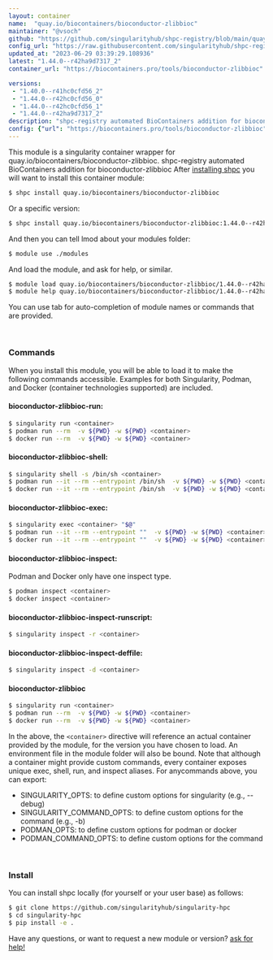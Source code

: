 ```yaml
---
layout: container
name:  "quay.io/biocontainers/bioconductor-zlibbioc"
maintainer: "@vsoch"
github: "https://github.com/singularityhub/shpc-registry/blob/main/quay.io/biocontainers/bioconductor-zlibbioc/container.yaml"
config_url: "https://raw.githubusercontent.com/singularityhub/shpc-registry/main/quay.io/biocontainers/bioconductor-zlibbioc/container.yaml"
updated_at: "2023-06-29 03:39:29.108936"
latest: "1.44.0--r42ha9d7317_2"
container_url: "https://biocontainers.pro/tools/bioconductor-zlibbioc"

versions:
 - "1.40.0--r41hc0cfd56_2"
 - "1.44.0--r42hc0cfd56_0"
 - "1.44.0--r42hc0cfd56_1"
 - "1.44.0--r42ha9d7317_2"
description: "shpc-registry automated BioContainers addition for bioconductor-zlibbioc"
config: {"url": "https://biocontainers.pro/tools/bioconductor-zlibbioc", "maintainer": "@vsoch", "description": "shpc-registry automated BioContainers addition for bioconductor-zlibbioc", "latest": {"1.44.0--r42ha9d7317_2": "sha256:f627b25e957a170a9c60aec9e11a0bb9cdb6c095d489e358d930365e3799ac44"}, "tags": {"1.40.0--r41hc0cfd56_2": "sha256:c799784bee1f74f9b18e645f0b2d5f308a1379d5387a4fd6c49816b40d9f93f6", "1.44.0--r42hc0cfd56_0": "sha256:d58082e0fd0249bbabc21cd16f2fa9d147052d6b830a8c7220c4ba37a32c7499", "1.44.0--r42hc0cfd56_1": "sha256:4ddc2f9d8371978916eb440ba95511f590d8aaabfba83b79eab68ff91ea3e9bf", "1.44.0--r42ha9d7317_2": "sha256:f627b25e957a170a9c60aec9e11a0bb9cdb6c095d489e358d930365e3799ac44"}, "docker": "quay.io/biocontainers/bioconductor-zlibbioc"}
---
```


This module is a singularity container wrapper for quay.io/biocontainers/bioconductor-zlibbioc.
shpc-registry automated BioContainers addition for bioconductor-zlibbioc
After [installing shpc](#install) you will want to install this container module:


```bash
$ shpc install quay.io/biocontainers/bioconductor-zlibbioc
```

Or a specific version:

```bash
$ shpc install quay.io/biocontainers/bioconductor-zlibbioc:1.44.0--r42ha9d7317_2
```

And then you can tell lmod about your modules folder:

```bash
$ module use ./modules
```

And load the module, and ask for help, or similar.

```bash
$ module load quay.io/biocontainers/bioconductor-zlibbioc/1.44.0--r42ha9d7317_2
$ module help quay.io/biocontainers/bioconductor-zlibbioc/1.44.0--r42ha9d7317_2
```

You can use tab for auto-completion of module names or commands that are provided.

<br>

### Commands

When you install this module, you will be able to load it to make the following commands accessible.
Examples for both Singularity, Podman, and Docker (container technologies supported) are included.

#### bioconductor-zlibbioc-run:

```bash
$ singularity run <container>
$ podman run --rm  -v ${PWD} -w ${PWD} <container>
$ docker run --rm  -v ${PWD} -w ${PWD} <container>
```

#### bioconductor-zlibbioc-shell:

```bash
$ singularity shell -s /bin/sh <container>
$ podman run --it --rm --entrypoint /bin/sh  -v ${PWD} -w ${PWD} <container>
$ docker run --it --rm --entrypoint /bin/sh  -v ${PWD} -w ${PWD} <container>
```

#### bioconductor-zlibbioc-exec:

```bash
$ singularity exec <container> "$@"
$ podman run --it --rm --entrypoint ""  -v ${PWD} -w ${PWD} <container> "$@"
$ docker run --it --rm --entrypoint ""  -v ${PWD} -w ${PWD} <container> "$@"
```

#### bioconductor-zlibbioc-inspect:

Podman and Docker only have one inspect type.

```bash
$ podman inspect <container>
$ docker inspect <container>
```

#### bioconductor-zlibbioc-inspect-runscript:

```bash
$ singularity inspect -r <container>
```

#### bioconductor-zlibbioc-inspect-deffile:

```bash
$ singularity inspect -d <container>
```



#### bioconductor-zlibbioc

```bash
$ singularity run <container>
$ podman run --rm  -v ${PWD} -w ${PWD} <container>
$ docker run --rm  -v ${PWD} -w ${PWD} <container>
```


In the above, the `<container>` directive will reference an actual container provided
by the module, for the version you have chosen to load. An environment file in the
module folder will also be bound. Note that although a container
might provide custom commands, every container exposes unique exec, shell, run, and
inspect aliases. For anycommands above, you can export:

 - SINGULARITY_OPTS: to define custom options for singularity (e.g., --debug)
 - SINGULARITY_COMMAND_OPTS: to define custom options for the command (e.g., -b)
 - PODMAN_OPTS: to define custom options for podman or docker
 - PODMAN_COMMAND_OPTS: to define custom options for the command

<br>

### Install

You can install shpc locally (for yourself or your user base) as follows:

```bash
$ git clone https://github.com/singularityhub/singularity-hpc
$ cd singularity-hpc
$ pip install -e .
```

Have any questions, or want to request a new module or version? [ask for help!](https://github.com/singularityhub/singularity-hpc/issues)